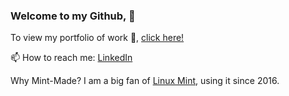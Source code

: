 ### Welcome to my Github,  👋
To view my portfolio of work 🔭, [click here!](https://mint-made.com/)

 📫 How to reach me: [LinkedIn](https://uk.linkedin.com/in/front-end-dev1)
 
 Why Mint-Made?
 I am a big fan of [Linux Mint](https://linuxmint.com/), using it since 2016.

